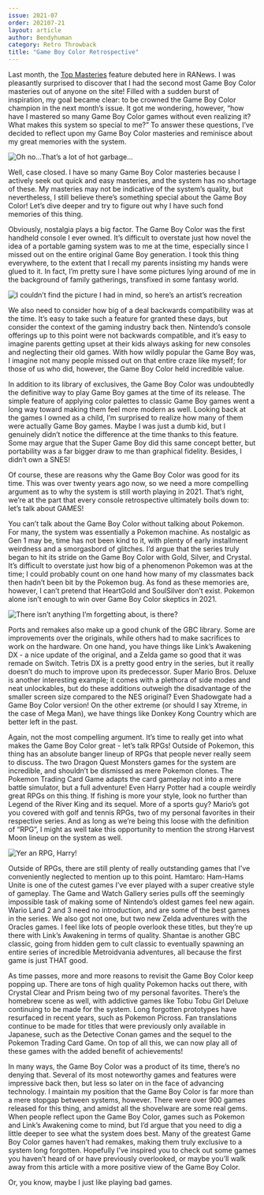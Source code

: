 ```yaml
---
issue: 2021-07
order: 202107-21
layout: article
author: Bendyhuman
category: Retro Throwback
title: "Game Boy Color Retrospective"
---
```


Last month, the [Top Masteries](top-masteries) feature debuted here in RANews. I was pleasantly surprised to discover that I had the second most Game Boy Color masteries out of anyone on the site! Filled with a sudden burst of inspiration, my goal became clear: to be crowned the Game Boy Color champion in the next month’s issue. It got me wondering, however, “how have I mastered so many Game Boy Color games without even realizing it? What makes this system so special to me?” To answer these questions, I’ve decided to reflect upon my Game Boy Color masteries and reminisce about my great memories with the system.

![Oh no...That’s a lot of hot garbage…](https://i.imgur.com/BCwLtk0.png)

Well, case closed. I have so many Game Boy Color masteries because I actively seek out quick and easy masteries, and the system has no shortage of these. My masteries may not be indicative of the system’s quality, but nevertheless, I still believe there’s something special about the Game Boy Color! Let’s dive deeper and try to figure out why I have such fond memories of this thing.

Obviously, nostalgia plays a big factor. The Game Boy Color was the first handheld console I ever owned. It’s difficult to overstate just how novel the idea of a portable gaming system was to me at the time, especially since I missed out on the entire original Game Boy generation. I took this thing everywhere, to the extent that I recall my parents insisting my hands were glued to it. In fact, I’m pretty sure I have some pictures lying around of me in the background of family gatherings, transfixed in some fantasy world.

![I couldn’t find the picture I had in mind, so here’s an artist’s recreation](https://i.imgur.com/MRCLsXI.png)

We also need to consider how big of a deal backwards compatibility was at the time. It’s easy to take such a feature for granted these days, but consider the context of the gaming industry back then. Nintendo’s console offerings up to this point were not backwards compatible, and it’s easy to imagine parents getting upset at their kids always asking for new consoles and neglecting their old games. With how wildly popular the Game Boy was, I imagine not many people missed out on that entire craze like myself; for those of us who did, however, the Game Boy Color held incredible value.

In addition to its library of exclusives, the Game Boy Color was undoubtedly the definitive way to play Game Boy games at the time of its release. The simple feature of applying color palettes to classic Game Boy games went a long way toward making them feel more modern as well. Looking back at the games I owned as a child, I’m surprised to realize how many of them were actually Game Boy games. Maybe I was just a dumb kid, but I genuinely didn’t notice the difference at the time thanks to this feature. Some may argue that the Super Game Boy did this same concept better, but portability was a far bigger draw to me than graphical fidelity. Besides, I didn’t own a SNES!

Of course, these are reasons why the Game Boy Color was good for its time. This was over twenty years ago now, so we need a more compelling argument as to why the system is still worth playing in 2021. That’s right, we’re at the part that every console retrospective ultimately boils down to: let’s talk about GAMES!

You can’t talk about the Game Boy Color without talking about Pokemon. For many, the system was essentially a Pokemon machine. As nostalgic as Gen 1 may be, time has not been kind to it, with plenty of early installment weirdness and a smorgasbord of glitches. I’d argue that the series truly began to hit its stride on the Game Boy Color with Gold, Silver, and Crystal. It’s difficult to overstate just how big of a phenomenon Pokemon was at the time; I could probably count on one hand how many of my classmates back then hadn’t been bit by the Pokemon bug. As fond as these memories are, however, I can’t pretend that HeartGold and SoulSilver don’t exist. Pokemon alone isn’t enough to win over Game Boy Color skeptics in 2021.

![There isn’t anything I’m forgetting about, is there?](https://i.imgur.com/1kYUrqj.png)

Ports and remakes also make up a good chunk of the GBC library. Some are improvements over the originals, while others had to make sacrifices to work on the hardware. On one hand, you have things like Link’s Awakening DX - a nice update of the original, and a Zelda game so good that it was remade on Switch. Tetris DX is a pretty good entry in the series, but it really doesn’t do much to improve upon its predecessor. Super Mario Bros. Deluxe is another interesting example; it comes with a plethora of side modes and neat unlockables, but do these additions outweigh the disadvantage of the smaller screen size compared to the NES original? Even Shadowgate had a Game Boy Color version! On the other extreme (or should I say Xtreme, in the case of Mega Man), we have things like Donkey Kong Country which are better left in the past.

Again, not the most compelling argument. It’s time to really get into what makes the Game Boy Color great - let’s talk RPGs! Outside of Pokemon, this thing has an absolute banger lineup of RPGs that people never really seem to discuss. The two Dragon Quest Monsters games for the system are incredible, and shouldn’t be dismissed as mere Pokemon clones. The Pokemon Trading Card Game adapts the card gameplay not into a mere battle simulator, but a full adventure! Even Harry Potter had a couple weirdly great RPGs on this thing. If fishing is more your style, look no further than Legend of the River King and its sequel. More of a sports guy? Mario’s got you covered with golf and tennis RPGs, two of my personal favorites in their respective series. And as long as we’re being this loose with the definition of “RPG”, I might as well take this opportunity to mention the strong Harvest Moon lineup on the system as well.

![Yer an RPG, Harry!](https://i.imgur.com/TXuaLT8.png)

Outside of RPGs, there are still plenty of really outstanding games that I’ve conveniently neglected to mention up to this point. Hamtaro: Ham-Hams Unite is one of the cutest games I’ve ever played with a super creative style of gameplay. The Game and Watch Gallery series pulls off the seemingly impossible task of making some of Nintendo’s oldest games feel new again. Wario Land 2 and 3 need no introduction, and are some of the best games in the series. We also got not one, but two new Zelda adventures with the Oracles games. I feel like lots of people overlook these titles, but they’re up there with Link’s Awakening in terms of quality. Shantae is another GBC classic, going from hidden gem to cult classic to eventually spawning an entire series of incredible Metroidvania adventures, all because the first game is just THAT good.

As time passes, more and more reasons to revisit the Game Boy Color keep popping up. There are tons of high quality Pokemon hacks out there, with Crystal Clear and Prism being two of my personal favorites. There’s the homebrew scene as well, with addictive games like Tobu Tobu Girl Deluxe continuing to be made for the system. Long forgotten prototypes have resurfaced in recent years, such as Pokemon Picross. Fan translations continue to be made for titles that were previously only available in Japanese, such as the Detective Conan games and the sequel to the Pokemon Trading Card Game. On top of all this, we can now play all of these games with the added benefit of achievements!

In many ways, the Game Boy Color was a product of its time, there’s no denying that. Several of its most noteworthy games and features were impressive back then, but less so later on in the face of advancing technology. I maintain my position that the Game Boy Color is far more than a mere stopgap between systems, however. There were over 900 games released for this thing, and amidst all the shovelware are some real gems. When people reflect upon the Game Boy Color, games such as Pokemon and Link’s Awakening come to mind, but I’d argue that you need to dig a little deeper to see what the system does best. Many of the greatest Game Boy Color games haven’t had remakes, making them truly exclusive to a system long forgotten. Hopefully I’ve inspired you to check out some games you haven’t heard of or have previously overlooked, or maybe you’ll walk away from this article with a more positive view of the Game Boy Color.

Or, you know, maybe I just like playing bad games.
